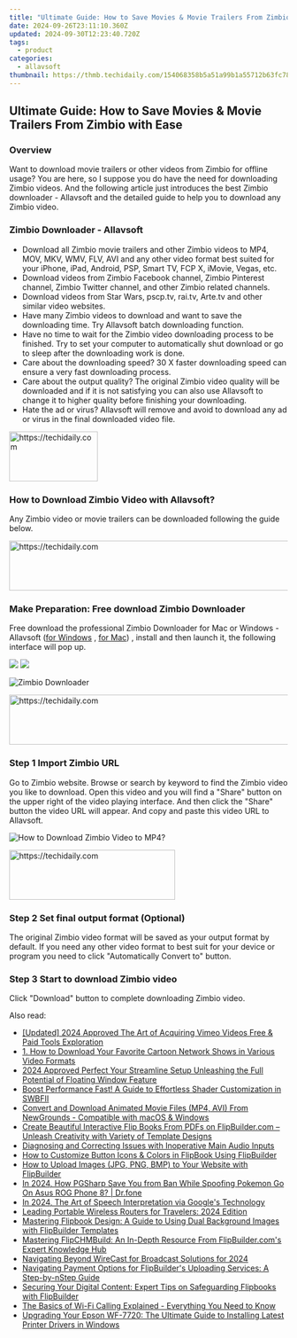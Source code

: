 ```yaml
---
title: "Ultimate Guide: How to Save Movies & Movie Trailers From Zimbio with Ease"
date: 2024-09-26T23:11:10.360Z
updated: 2024-09-30T12:23:40.720Z
tags:
  - product
categories:
  - allavsoft
thumbnail: https://thmb.techidaily.com/154068358b5a51a99b1a55712b63fc787a6b810efb43227d04a8381bc3392428.jpg
---
```


## Ultimate Guide: How to Save Movies & Movie Trailers From Zimbio with Ease

### Overview

Want to download movie trailers or other videos from Zimbio for offline usage? You are here, so I suppose you do have the need for downloading Zimbio videos. And the following article just introduces the best Zimbio downloader - Allavsoft and the detailed guide to help you to download any Zimbio video.

### Zimbio Downloader - Allavsoft

* Download all Zimbio movie trailers and other Zimbio videos to MP4, MOV, MKV, WMV, FLV, AVI and any other video format best suited for your iPhone, iPad, Android, PSP, Smart TV, FCP X, iMovie, Vegas, etc.
* Download videos from Zimbio Facebook channel, Zimbio Pinterest channel, Zimbio Twitter channel, and other Zimbio related channels.
* Download videos from Star Wars, pscp.tv, rai.tv, Arte.tv and other similar video websites.
* Have many Zimbio videos to download and want to save the downloading time. Try Allavsoft batch downloading function.
* Have no time to wait for the Zimbio video downloading process to be finished. Try to set your computer to automatically shut download or go to sleep after the downloading work is done.
* Care about the downloading speed? 30 X faster downloading speed can ensure a very fast downloading process.
* Care about the output quality? The original Zimbio video quality will be downloaded and if it is not satisfying you can also use Allavsoft to change it to higher quality before finishing your downloading.
* Hate the ad or virus? Allavsoft will remove and avoid to download any ad or virus in the final downloaded video file.

<!-- affiliate ads begin -->
<a href="https://malaysia-healthcare-travel-council.pxf.io/c/5597632/1576474/17382" target="_top" id="1576474">
  <img src="//a.impactradius-go.com/display-ad/17382-1576474" border="0" alt="https://techidaily.com" width="160" height="90"/>
</a>
<img height="0" width="0" src="https://malaysia-healthcare-travel-council.pxf.io/i/5597632/1576474/17382" style="position:absolute;visibility:hidden;" border="0" />
<!-- affiliate ads end -->

### How to Download Zimbio Video with Allavsoft?

Any Zimbio video or movie trailers can be downloaded following the guide below.

<!-- affiliate ads begin -->
<a href="https://ephamedtechinc.pxf.io/c/5597632/2126493/26400" target="_top" id="2126493">
  <img src="//a.impactradius-go.com/display-ad/26400-2126493" border="0" alt="https://techidaily.com" width="640" height="90"/>
</a>
<img height="0" width="0" src="https://ephamedtechinc.pxf.io/i/5597632/2126493/26400" style="position:absolute;visibility:hidden;" border="0" />
<!-- affiliate ads end -->

### Make Preparation: Free download Zimbio Downloader

Free download the professional Zimbio Downloader for Mac or Windows - Allavsoft ([for Windows](https://tools.techidaily.com/allavsoft/products/) , [for Mac](https://tools.techidaily.com/allavsoft/products/)) , install and then launch it, the following interface will pop up.

[![](https://www.allavsoft.com/how-to/../images/how-to/free-download-win.jpg)](https://tools.techidaily.com/allavsoft/products/) [![](https://www.allavsoft.com/how-to/../images/how-to/free-download-mac.jpg)](https://tools.techidaily.com/allavsoft/products/)

![Zimbio Downloader](https://www.allavsoft.com/how-to/../images/allavsoft/screen-shot-600.jpg)

<!-- affiliate ads begin -->
<a href="https://aligracehair.sjv.io/c/5597632/1915870/19272" target="_top" id="1915870">
  <img src="//a.impactradius-go.com/display-ad/19272-1915870" border="0" alt="https://techidaily.com" width="728" height="90"/>
</a>
<img height="0" width="0" src="https://aligracehair.sjv.io/i/5597632/1915870/19272" style="position:absolute;visibility:hidden;" border="0" />
<!-- affiliate ads end -->

### Step 1 Import Zimbio URL

Go to Zimbio website. Browse or search by keyword to find the Zimbio video you like to download. Open this video and you will find a "Share" button on the upper right of the video playing interface. And then click the "Share" button the video URL will appear. And copy and paste this video URL to Allavsoft.

![How to Download Zimbio Video to MP4?](https://www.allavsoft.com/how-to/../images/how-to/download-rtmp-video/download-rtmp-video.jpg)

<!-- affiliate ads begin -->
<a href="https://aligracehair.sjv.io/c/5597632/1975836/19272" target="_top" id="1975836">
  <img src="//a.impactradius-go.com/display-ad/19272-1975836" border="0" alt="https://techidaily.com" width="300" height="90"/>
</a>
<img height="0" width="0" src="https://aligracehair.sjv.io/i/5597632/1975836/19272" style="position:absolute;visibility:hidden;" border="0" />
<!-- affiliate ads end -->

### Step 2 Set final output format (Optional)

The original Zimbio video format will be saved as your output format by default. If you need any other video format to best suit for your device or program you need to click "Automatically Convert to" button.

### Step 3 Start to download Zimbio video

Click "Download" button to complete downloading Zimbio video.

<ins class="adsbygoogle"
     style="display:block"
     data-ad-format="autorelaxed"
     data-ad-client="ca-pub-7571918770474297"
     data-ad-slot="1223367746"></ins>

<ins class="adsbygoogle"
     style="display:block"
     data-ad-client="ca-pub-7571918770474297"
     data-ad-slot="8358498916"
     data-ad-format="auto"
     data-full-width-responsive="true"></ins>

<span class="atpl-alsoreadstyle">Also read:</span>
<div><ul>
<li><a href="https://vimeo-videos.techidaily.com/updated-2024-approved-the-art-of-acquiring-vimeo-videos-free-and-paid-tools-exploration/"><u>[Updated] 2024 Approved The Art of Acquiring Vimeo Videos Free & Paid Tools Exploration</u></a></li>
<li><a href="https://discover-excellent.techidaily.com/1-how-to-download-your-favorite-cartoon-network-shows-in-various-video-formats/"><u>1. How to Download Your Favorite Cartoon Network Shows in Various Video Formats</u></a></li>
<li><a href="https://extra-guidance.techidaily.com/2024-approved-perfect-your-streamline-setup-unleashing-the-full-potential-of-floating-window-feature/"><u>2024 Approved Perfect Your Streamline Setup Unleashing the Full Potential of Floating Window Feature</u></a></li>
<li><a href="https://win-able.techidaily.com/boost-performance-fast-a-guide-to-effortless-shader-customization-in-swbfii/"><u>Boost Performance Fast! A Guide to Effortless Shader Customization in SWBFII</u></a></li>
<li><a href="https://discover-excellent.techidaily.com/convert-and-download-animated-movie-files-mp4-avi-from-newgrounds-compatible-with-macos-and-windows/"><u>Convert and Download Animated Movie Files (MP4, AVI) From NewGrounds - Compatible with macOS & Windows</u></a></li>
<li><a href="https://discover-excellent.techidaily.com/create-beautiful-interactive-flip-books-from-pdfs-on-flipbuildercom-unleash-creativity-with-variety-of-template-designs/"><u>Create Beautiful Interactive Flip Books From PDFs on FlipBuilder.com – Unleash Creativity with Variety of Template Designs</u></a></li>
<li><a href="https://sound-issues.techidaily.com/diagnosing-and-correcting-issues-with-inoperative-main-audio-inputs/"><u>Diagnosing and Correcting Issues with Inoperative Main Audio Inputs</u></a></li>
<li><a href="https://discover-excellent.techidaily.com/how-to-customize-button-icons-and-colors-in-flipbook-using-flipbuilder/"><u>How to Customize Button Icons & Colors in FlipBook Using FlipBuilder</u></a></li>
<li><a href="https://discover-excellent.techidaily.com/how-to-upload-images-jpg-png-bmp-to-your-website-with-flipbuilder/"><u>How to Upload Images (JPG, PNG, BMP) to Your Website with FlipBuilder</u></a></li>
<li><a href="https://android-pokemon-go.techidaily.com/in-2024-how-pgsharp-save-you-from-ban-while-spoofing-pokemon-go-on-asus-rog-phone-8-drfone-by-drfone-virtual-android/"><u>In 2024, How PGSharp Save You from Ban While Spoofing Pokemon Go On Asus ROG Phone 8? | Dr.fone</u></a></li>
<li><a href="https://digital-screen-recording.techidaily.com/in-2024-the-art-of-speech-interpretation-via-googles-technology/"><u>In 2024, The Art of Speech Interpretation via Google's Technology</u></a></li>
<li><a href="https://buynow-help.techidaily.com/leading-portable-wireless-routers-for-travelers-2024-edition/"><u>Leading Portable Wireless Routers for Travelers: 2024 Edition</u></a></li>
<li><a href="https://discover-excellent.techidaily.com/mastering-flipbook-design-a-guide-to-using-dual-background-images-with-flipbuilder-templates/"><u>Mastering Flipbook Design: A Guide to Using Dual Background Images with FlipBuilder Templates</u></a></li>
<li><a href="https://discover-excellent.techidaily.com/mastering-flipchmbuild-an-in-depth-resource-from-flipbuildercoms-expert-knowledge-hub/"><u>Mastering FlipCHMBuild: An In-Depth Resource From FlipBuilder.com's Expert Knowledge Hub</u></a></li>
<li><a href="https://extra-support.techidaily.com/navigating-beyond-wirecast-for-broadcast-solutions-for-2024/"><u>Navigating Beyond WireCast for Broadcast Solutions for 2024</u></a></li>
<li><a href="https://discover-excellent.techidaily.com/navigating-payment-options-for-flipbuilders-uploading-services-a-step-by-nstep-guide/"><u>Navigating Payment Options for FlipBuilder's Uploading Services: A Step-by-nStep Guide</u></a></li>
<li><a href="https://discover-excellent.techidaily.com/securing-your-digital-content-expert-tips-on-safeguarding-flipbooks-with-flipbuilder/"><u>Securing Your Digital Content: Expert Tips on Safeguarding Flipbooks with FlipBuilder</u></a></li>
<li><a href="https://techtrends.techidaily.com/the-basics-of-wi-fi-calling-explained-everything-you-need-to-know/"><u>The Basics of Wi-Fi Calling Explained - Everything You Need to Know</u></a></li>
<li><a href="https://hardware-updates.techidaily.com/upgrading-your-epson-wf-7720-the-ultimate-guide-to-installing-latest-printer-drivers-in-windows/"><u>Upgrading Your Epson WF-7720: The Ultimate Guide to Installing Latest Printer Drivers in Windows</u></a></li>
</ul></div>

